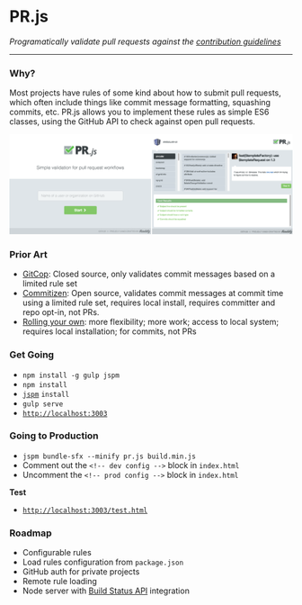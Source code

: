# PR.js

_Programatically validate pull requests against the [contribution guidelines](https://help.github.com/articles/setting-guidelines-for-repository-contributors/)_

---

### Why?

Most projects have rules of some kind about how to submit pull requests, which often include things like commit message formatting, squashing commits, etc. PR.js allows you to implement these rules as simple ES6 classes, using the GitHub API to check against open pull requests.

![Screenshots](screenshots.png)


### Prior Art

 - [GitCop](https://gitcop.com/): Closed source, only validates commit messages based on a limited rule set
 - [Commitizen](http://commitizen.github.io/cz-cli/): Open source, validates commit messages at commit time using a limited rule set, requires local install, requires committer and repo opt-in, not PRs.
 - [Rolling your own](http://addamhardy.com/blog/2013/06/05/good-commit-messages-and-enforcing-them-with-git-hooks/): more flexibility; more work; access to local system; requires local installation; for commits, not PRs


### Get Going

 - `npm install -g gulp jspm`
 - `npm install`
 - [`jspm`](http://jspm.io/) `install`
 - `gulp serve`
 - [`http://localhost:3003`](http://localhost:3003)

### Going to Production

 - `jspm bundle-sfx --minify pr.js build.min.js`
 - Comment out the `<!-- dev config -->` block in `index.html`
 - Uncomment the `<!-- prod config -->` block in `index.html`

**Test**

 - [`http://localhost:3003/test.html`](http://localhost:3003/test.html)

### Roadmap

 - Configurable rules
 - Load rules configuration from `package.json`
 - GitHub auth for private projects
 - Remote rule loading
 - Node server with [Build Status API](https://developer.github.com/v3/repos/statuses/) integration
